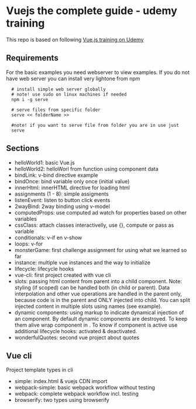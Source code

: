 # Vuejs the complete guide - udemy training

This repo is based on following  [Vue.js training on Udemy](https://www.udemy.com/vuejs-2-the-complete-guide/learn/v4/overview)


## Requirements

For the basic examples you need webserver to view examples. If you do not have web server you can install very lightone from npm

```
  # install simple web server globally 
  # note! use sudo on linux machines if needed
  npm i -g serve 

  # serve files from specific folder 
  serve << folderName >>

  #note! if you want to serve file from folder you are in use just 
  serve

```

## Sections

- helloWorld1: basic Vue.js
- helloWorld2: helloWorl from function using component data
- bindLink: v-bind directive example
- bindOnce: bind variable only once (initial value)
- innerHtml: innerHTML directive for loading html
- assignments (1 - 8): simple assigments 
- listenEvent: listen to button click events
- 2wayBind: 2way binding using v-model
- computedProps: use computed ad watch for properties based on other variables
- cssClass: attach classes interactivelly, use {}, compute or pass as variable
- conditionals: v-if en v-show
- loops: v-for
- monsterGame: first challenge assignment for using what we learned so far
- instance: multiple vue instances and the way to initialize
- lifecycle: lifecycle hooks
- vue-cli: first project created with vue cli
- slots: passing html content from parent into a child component. Note: styling (if scoped) can be handled both (in child or parent). Data interpolation and other vue operations are handled in the parent only, because code is in the parent and ONLY injected into child. You can split injected content in multiple slots using names (see example).
- dynamic components: using <component :is="componentName"> markup to indicate dynamical injection of an component. By default dynamic components are destroyed. To keep them alive wrap component in <keep-alive>. To know if component is active use additional lifecycle hooks: activated & deactivated.
- wonderfulQuotes: second vue project about quotes

## Vue cli

Project template types in cli

- simple: index.html & vuejs CDN import
- webpack-simple: basic webpack workflow without testing
- webpack: complete webpack workflow incl. testing
- browserify: two types using browserify
